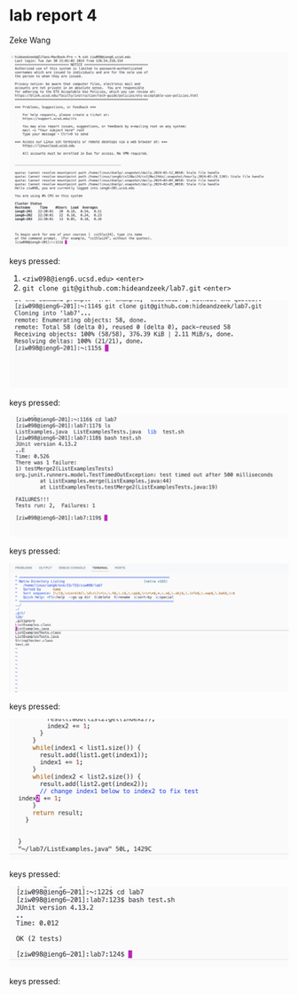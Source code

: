 # lab report 4

Zeke Wang

![Image](lab41.png)

keys pressed: 
1. ```<ziw098@ieng6.ucsd.edu>``` ```<enter>```
2. ```git clone git@github.com:hideandzeek/lab7.git``` ```<enter>```

![Image](lab42.png)

keys pressed: 


![Image](lab43.png)

keys pressed: 


![Image](lab44.png)

keys pressed: 


![Image](lab45.png)

keys pressed: 


![Image](lab46.png)

keys pressed: 


